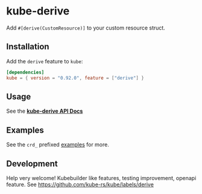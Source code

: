 # kube-derive
Add `#[derive(CustomResource)]` to your custom resource struct.

## Installation
Add the `derive` feature to `kube`:

```toml
[dependencies]
kube = { version = "0.92.0", feature = ["derive"] }
```

## Usage
See the **[kube-derive API Docs](https://docs.rs/kube-derive/)**

## Examples
See the `crd_` prefixed [examples](../examples) for more.

## Development
Help very welcome! Kubebuilder like features, testing improvement, openapi feature. See https://github.com/kube-rs/kube/labels/derive
